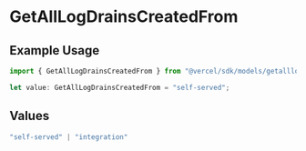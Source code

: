# GetAllLogDrainsCreatedFrom

## Example Usage

```typescript
import { GetAllLogDrainsCreatedFrom } from "@vercel/sdk/models/getalllogdrainsop.js";

let value: GetAllLogDrainsCreatedFrom = "self-served";
```

## Values

```typescript
"self-served" | "integration"
```